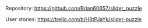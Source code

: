 Repository:
https://github.com/Brian60657/slider_puzzle

User stories:
https://trello.com/b/H8tPJaYk/slider-puzzle